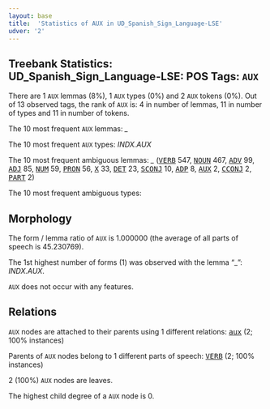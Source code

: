 ```yaml
---
layout: base
title:  'Statistics of AUX in UD_Spanish_Sign_Language-LSE'
udver: '2'
---
```


## Treebank Statistics: UD_Spanish_Sign_Language-LSE: POS Tags: `AUX`

There are 1 `AUX` lemmas (8%), 1 `AUX` types (0%) and 2 `AUX` tokens (0%).
Out of 13 observed tags, the rank of `AUX` is: 4 in number of lemmas, 11 in number of types and 11 in number of tokens.

The 10 most frequent `AUX` lemmas: <em>_</em>

The 10 most frequent `AUX` types:  <em>INDX.AUX</em>

The 10 most frequent ambiguous lemmas: <em>_</em> (<tt><a href="ssp_lse-pos-VERB.html">VERB</a></tt> 547, <tt><a href="ssp_lse-pos-NOUN.html">NOUN</a></tt> 467, <tt><a href="ssp_lse-pos-ADV.html">ADV</a></tt> 99, <tt><a href="ssp_lse-pos-ADJ.html">ADJ</a></tt> 85, <tt><a href="ssp_lse-pos-NUM.html">NUM</a></tt> 59, <tt><a href="ssp_lse-pos-PRON.html">PRON</a></tt> 56, <tt><a href="ssp_lse-pos-X.html">X</a></tt> 33, <tt><a href="ssp_lse-pos-DET.html">DET</a></tt> 23, <tt><a href="ssp_lse-pos-SCONJ.html">SCONJ</a></tt> 10, <tt><a href="ssp_lse-pos-ADP.html">ADP</a></tt> 8, <tt><a href="ssp_lse-pos-AUX.html">AUX</a></tt> 2, <tt><a href="ssp_lse-pos-CCONJ.html">CCONJ</a></tt> 2, <tt><a href="ssp_lse-pos-PART.html">PART</a></tt> 2)

The 10 most frequent ambiguous types:  



## Morphology

The form / lemma ratio of `AUX` is 1.000000 (the average of all parts of speech is 45.230769).

The 1st highest number of forms (1) was observed with the lemma “_”: <em>INDX.AUX</em>.

`AUX` does not occur with any features.


## Relations

`AUX` nodes are attached to their parents using 1 different relations: <tt><a href="ssp_lse-dep-aux.html">aux</a></tt> (2; 100% instances)

Parents of `AUX` nodes belong to 1 different parts of speech: <tt><a href="ssp_lse-pos-VERB.html">VERB</a></tt> (2; 100% instances)

2 (100%) `AUX` nodes are leaves.

The highest child degree of a `AUX` node is 0.

